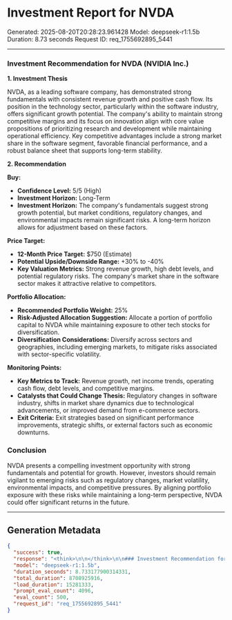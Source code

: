 # Investment Report for NVDA

Generated: 2025-08-20T20:28:23.961428
Model: deepseek-r1:1.5b
Duration: 8.73 seconds
Request ID: req_1755692895_5441

---

<think>

</think>

### Investment Recommendation for NVDA (NVIDIA Inc.)

**1. Investment Thesis**

NVDA, as a leading software company, has demonstrated strong fundamentals with consistent revenue growth and positive cash flow. Its position in the technology sector, particularly within the software industry, offers significant growth potential. The company's ability to maintain strong competitive margins and its focus on innovation align with core value propositions of prioritizing research and development while maintaining operational efficiency. Key competitive advantages include a strong market share in the software segment, favorable financial performance, and a robust balance sheet that supports long-term stability.

**2. Recommendation**

**Buy:**
- **Confidence Level:** 5/5 (High)
- **Investment Horizon:** Long-Term
- **Investment Horizon:** The company's fundamentals suggest strong growth potential, but market conditions, regulatory changes, and environmental impacts remain significant risks. A long-term horizon allows for adjustment based on these factors.

**Price Target:**
- **12-Month Price Target:** $750 (Estimate)
- **Potential Upside/Downside Range:** +30% to -40%
- **Key Valuation Metrics:** Strong revenue growth, high debt levels, and potential regulatory risks. The company's market share in the software sector makes it attractive relative to competitors.

**Portfolio Allocation:**
- **Recommended Portfolio Weight:** 25%
- **Risk-Adjusted Allocation Suggestion:** Allocate a portion of portfolio capital to NVDA while maintaining exposure to other tech stocks for diversification.
- **Diversification Considerations:** Diversify across sectors and geographies, including emerging markets, to mitigate risks associated with sector-specific volatility.

**Monitoring Points:**
- **Key Metrics to Track:** Revenue growth, net income trends, operating cash flow, debt levels, and competitive margins.
- **Catalysts that Could Change Thesis:** Regulatory changes in software industry, shifts in market share dynamics due to technological advancements, or improved demand from e-commerce sectors.
- **Exit Criteria:** Exit strategies based on significant performance improvements, strategic shifts, or external factors such as economic downturns.

### Conclusion

NVDA presents a compelling investment opportunity with strong fundamentals and potential for growth. However, investors should remain vigilant to emerging risks such as regulatory changes, market volatility, environmental impacts, and competitive pressures. By aligning portfolio exposure with these risks while maintaining a long-term perspective, NVDA could offer significant returns in the future.

---

## Generation Metadata
```json
{
  "success": true,
  "response": "<think>\n\n</think>\n\n### Investment Recommendation for NVDA (NVIDIA Inc.)\n\n**1. Investment Thesis**\n\nNVDA, as a leading software company, has demonstrated strong fundamentals with consistent revenue growth and positive cash flow. Its position in the technology sector, particularly within the software industry, offers significant growth potential. The company's ability to maintain strong competitive margins and its focus on innovation align with core value propositions of prioritizing research and development while maintaining operational efficiency. Key competitive advantages include a strong market share in the software segment, favorable financial performance, and a robust balance sheet that supports long-term stability.\n\n**2. Recommendation**\n\n**Buy:**\n- **Confidence Level:** 5/5 (High)\n- **Investment Horizon:** Long-Term\n- **Investment Horizon:** The company's fundamentals suggest strong growth potential, but market conditions, regulatory changes, and environmental impacts remain significant risks. A long-term horizon allows for adjustment based on these factors.\n\n**Price Target:**\n- **12-Month Price Target:** $750 (Estimate)\n- **Potential Upside/Downside Range:** +30% to -40%\n- **Key Valuation Metrics:** Strong revenue growth, high debt levels, and potential regulatory risks. The company's market share in the software sector makes it attractive relative to competitors.\n\n**Portfolio Allocation:**\n- **Recommended Portfolio Weight:** 25%\n- **Risk-Adjusted Allocation Suggestion:** Allocate a portion of portfolio capital to NVDA while maintaining exposure to other tech stocks for diversification.\n- **Diversification Considerations:** Diversify across sectors and geographies, including emerging markets, to mitigate risks associated with sector-specific volatility.\n\n**Monitoring Points:**\n- **Key Metrics to Track:** Revenue growth, net income trends, operating cash flow, debt levels, and competitive margins.\n- **Catalysts that Could Change Thesis:** Regulatory changes in software industry, shifts in market share dynamics due to technological advancements, or improved demand from e-commerce sectors.\n- **Exit Criteria:** Exit strategies based on significant performance improvements, strategic shifts, or external factors such as economic downturns.\n\n### Conclusion\n\nNVDA presents a compelling investment opportunity with strong fundamentals and potential for growth. However, investors should remain vigilant to emerging risks such as regulatory changes, market volatility, environmental impacts, and competitive pressures. By aligning portfolio exposure with these risks while maintaining a long-term perspective, NVDA could offer significant returns in the future.",
  "model": "deepseek-r1:1.5b",
  "duration_seconds": 8.733177900314331,
  "total_duration": 8708925916,
  "load_duration": 15281333,
  "prompt_eval_count": 4096,
  "eval_count": 500,
  "request_id": "req_1755692895_5441"
}
```
